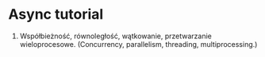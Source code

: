 # Async tutorial

1. Współbieżność, równoległość, wątkowanie, przetwarzanie wieloprocesowe.
    (Concurrency, parallelism, threading, multiprocessing.)
